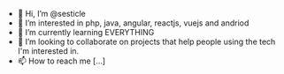 - 👋 Hi, I’m @sesticle
- 👀 I’m interested in php, java, angular, reactjs, vuejs and andriod
- 🌱 I’m currently learning EVERYTHING
- 💞️ I’m looking to collaborate on projects that help people using the tech I'm interested in.
- 📫 How to reach me [...]

<!---
sesticle/sesticle is a ✨ special ✨ repository because its `README.md` (this file) appears on your GitHub profile.
You can click the Preview link to take a look at your changes.
--->
